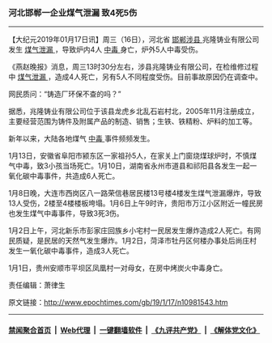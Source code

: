 ### 河北邯郸一企业煤气泄漏 致4死5伤
------------------------

<p>
 【大纪元2019年01月17日讯】周三（16日），河北省
 <a href="http://www.epochtimes.com/gb/tag/%E9%82%AF%E9%83%B8%E6%B6%89%E5%8E%BF.html">
  邯郸涉县
 </a>
 兆隆铸业有限公司发生
 <a href="http://www.epochtimes.com/gb/tag/%E7%85%A4%E6%B0%94%E6%B3%84%E6%BC%8F.html">
  煤气泄漏
 </a>
 ，导致炉内4人
 <a href="http://www.epochtimes.com/gb/tag/%E4%B8%AD%E6%AF%92.html">
  中毒
 </a>
 身亡，炉外5人中毒受伤。
</p>
<p>
 《燕赵晚报》消息，周三13时30分左右，涉县兆隆铸业有限公司，在检维修过程中
 <a href="http://www.epochtimes.com/gb/tag/%E7%85%A4%E6%B0%94%E6%B3%84%E6%BC%8F.html">
  煤气泄漏
 </a>
 ，造成4人死亡，另有5人不同程度受伤。目前事故原因仍在调查中。
</p>
<p>
 网民质问：“铸造厂环保不查的吗？”
</p>
<p>
 据悉，兆隆铸业有限公司位于该县龙虎乡北乱石岩村北，2005年11月注册成立，主要经营范围为铸件及附属产品的制造、销售；生铁、铁精粉、炉料的加工等。
</p>
<p>
 新年以来，大陆各地煤气
 <a href="http://www.epochtimes.com/gb/tag/%E4%B8%AD%E6%AF%92.html">
  中毒
 </a>
 事件频频发生。
</p>
<p>
 1月13日，安徽省阜阳市颍东区一家祖孙5人，在家关上门窗烧煤球炉时，不慎煤气中毒，致3小孩当场死亡。1月10日，湖南省永州市道县和祁阳县各发生一起一氧化碳中毒事件，共造成6人死亡。
</p>
<p>
 1月8日晚，大连市西岗区八一路荣信巷居民楼13号楼4楼发生煤气泄漏爆炸，导致13人受伤，2楼至4楼楼板垮塌。1月6日上午9时许，贵阳市万江小区附近一幢民房也发生煤气中毒事件，导致3死3伤。
</p>
<p>
 1月2日上午，河北新乐市彭家庄回族乡小宅村一民居发生爆炸造成2人死亡。有网民质疑，是民居的天然气发生爆炸。1月2日，菏泽市牡丹区何楼办事处后尚庄村发生一氧化碳中毒事件，造成3人死亡。
</p>
<p>
 1月1日，贵州安顺市平坝区凤凰村一对母女，在房中烤炭火中毒身亡。
</p>
<p>
 责任编辑：萧律生
</p>

原文链接：http://www.epochtimes.com/gb/19/1/17/n10981543.htm


------------------------
#### [禁闻聚合首页](https://github.com/gfw-breaker/banned-news/blob/master/README.md) &nbsp;|&nbsp; [Web代理](https://github.com/gfw-breaker/open-proxy/blob/master/README.md) &nbsp;|&nbsp; [一键翻墙软件](https://github.com/gfw-breaker/nogfw/blob/master/README.md) &nbsp;|&nbsp; [《九评共产党》](https://github.com/gfw-breaker/9ping.md/blob/master/README.md#九评之一评共产党是什么) &nbsp;|&nbsp; [《解体党文化》](https://github.com/gfw-breaker/jtdwh.md/blob/master/README.md#绪论)